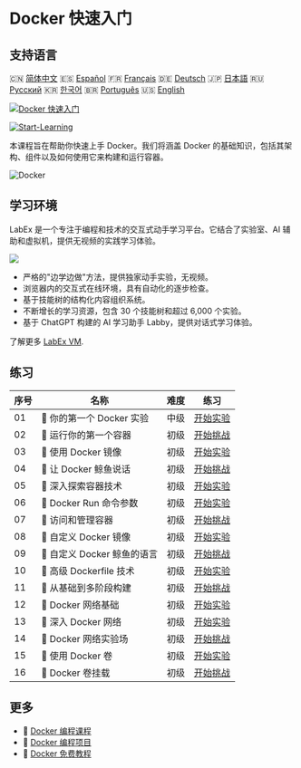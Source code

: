 # Docker 快速入门

## 支持语言

🇨🇳 [简体中文](README_zh.md) 🇪🇸 [Español](README_es.md) 🇫🇷 [Français](README_fr.md) 🇩🇪 [Deutsch](README_de.md) 🇯🇵 [日本語](README_ja.md) 🇷🇺 [Русский](README_ru.md) 🇰🇷 [한국어](README_ko.md) 🇧🇷 [Português](README_pt.md) 🇺🇸 [English](README.md) 

[![Docker 快速入门](https://cover-creator.labex.io/quick-start-with-docker.png?lang=zh)](https://labex.io/zh/courses/quick-start-with-docker)

[![Start-Learning](https://img.shields.io/badge/Start-Learning-whitesmoke?style=for-the-badge)](https://labex.io/zh/courses/quick-start-with-docker)

本课程旨在帮助你快速上手 Docker。我们将涵盖 Docker 的基础知识，包括其架构、组件以及如何使用它来构建和运行容器。

![Docker](https://img.shields.io/badge/Docker-whitesmoke?style=for-the-badge&logo=docker)


## 学习环境

LabEx 是一个专注于编程和技术的交互式动手学习平台。它结合了实验室、AI 辅助和虚拟机，提供无视频的实践学习体验。

![](https://tutorial-screenshot.getvm.io/images/vm-1725247253.png)

- 严格的"边学边做"方法，提供独家动手实验，无视频。
- 浏览器内的交互式在线环境，具有自动化的逐步检查。
- 基于技能树的结构化内容组织系统。
- 不断增长的学习资源，包含 30 个技能树和超过 6,000 个实验。
- 基于 ChatGPT 构建的 AI 学习助手 Labby，提供对话式学习体验。

了解更多 [LabEx VM](https://support.labex.io/using-labex/virtual-machine).

## 练习

|   序号 | 名称                        | 难度   | 练习                                                                                                                 |
|--------|-----------------------------|--------|----------------------------------------------------------------------------------------------------------------------|
|     01 | 📖 你的第一个 Docker 实验   | 中级   | <a target='_blank' href='https://labex.io/zh/tutorials/docker-your-first-docker-lab-92719'>开始实验</a>              |
|     02 | 🎯 运行你的第一个容器       | 初级   | <a target='_blank' href='https://labex.io/zh/tutorials/docker-run-your-first-container-388943'>开始挑战</a>          |
|     03 | 📖 使用 Docker 镜像         | 初级   | <a target='_blank' href='https://labex.io/zh/tutorials/docker-working-with-docker-images-388939'>开始实验</a>        |
|     04 | 🎯 让 Docker 鲸鱼说话       | 初级   | <a target='_blank' href='https://labex.io/zh/tutorials/docker-make-a-docker-whale-speak-388948'>开始挑战</a>         |
|     05 | 📖 深入探索容器技术         | 初级   | <a target='_blank' href='https://labex.io/zh/tutorials/docker-diving-deeper-into-containers-388951'>开始实验</a>     |
|     06 | 📖 Docker Run 命令参数      | 初级   | <a target='_blank' href='https://labex.io/zh/tutorials/docker-docker-run-command-parameters-389228'>开始实验</a>     |
|     07 | 🎯 访问和管理容器           | 初级   | <a target='_blank' href='https://labex.io/zh/tutorials/docker-access-and-manage-containers-389192'>开始挑战</a>      |
|     08 | 📖 自定义 Docker 镜像       | 初级   | <a target='_blank' href='https://labex.io/zh/tutorials/docker-custom-docker-images-389185'>开始实验</a>              |
|     09 | 🎯 自定义 Docker 鲸鱼的语言 | 初级   | <a target='_blank' href='https://labex.io/zh/tutorials/docker-customize-docker-whale-s-language-389015'>开始挑战</a> |
|     10 | 📖 高级 Dockerfile 技术     | 初级   | <a target='_blank' href='https://labex.io/zh/tutorials/docker-advanced-dockerfile-techniques-389027'>开始实验</a>    |
|     11 | 🎯 从基础到多阶段构建       | 初级   | <a target='_blank' href='https://labex.io/zh/tutorials/docker-from-basics-to-multi-stage-builds-389193'>开始挑战</a> |
|     12 | 📖 Docker 网络基础          | 初级   | <a target='_blank' href='https://labex.io/zh/tutorials/docker-docker-networking-basics-389048'>开始实验</a>          |
|     13 | 📖 深入 Docker 网络         | 初级   | <a target='_blank' href='https://labex.io/zh/tutorials/docker-dive-into-docker-networking-389047'>开始实验</a>       |
|     14 | 🎯 Docker 网络实验场        | 初级   | <a target='_blank' href='https://labex.io/zh/tutorials/docker-docker-network-playground-389054'>开始挑战</a>         |
|     15 | 📖 使用 Docker 卷           | 初级   | <a target='_blank' href='https://labex.io/zh/tutorials/docker-working-with-docker-volumes-389189'>开始实验</a>       |
|     16 | 🎯 Docker 卷挂载            | 初级   | <a target='_blank' href='https://labex.io/zh/tutorials/docker-docker-volume-mounting-389116'>开始挑战</a>            |

## 更多

- 🔗 [Docker 编程课程](https://github.com/labex-labs/awesome-programming-courses)
- 🔗 [Docker 编程项目](https://github.com/labex-labs/awesome-programming-projects)
- 🔗 [Docker 免费教程](https://github.com/labex-labs/docker-free-tutorials)


